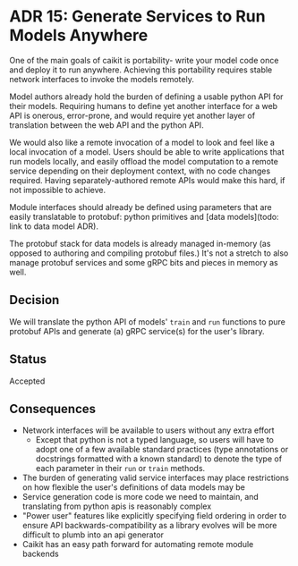 # ADR 15: Generate Services to Run Models Anywhere

One of the main goals of caikit is portability- write your model code once and deploy it to run anywhere.
Achieving this portability requires stable network interfaces to invoke the models remotely.

Model authors already hold the burden of defining a usable python API for their models.
Requiring humans to define yet another interface for a web API is onerous, error-prone, and would require 
yet another layer of translation between the web API and the python API.

We would also like a remote invocation of a model to look and feel like a local invocation of a model.
Users should be able to write applications that run models locally, and easily offload the model computation
to a remote service depending on their deployment context, with no code changes required. Having 
separately-authored remote APIs would make this hard, if not impossible to achieve.

Module interfaces should already be defined using parameters that are easily translatable to protobuf:
python primitives and [data models](todo: link to data model ADR).

The protobuf stack for data models is already managed in-memory (as opposed to authoring and compiling 
protobuf files.) It's not a stretch to also manage protobuf services and some gRPC bits and pieces in memory
as well.

## Decision

We will translate the python API of models' `train` and `run` functions to pure protobuf APIs
and generate (a) gRPC service(s) for the user's library.

## Status

Accepted

## Consequences

- Network interfaces will be available to users without any extra effort
  - Except that python is not a typed language, so users will have to adopt one of a few available standard practices (type annotations or docstrings formatted with a known standard) to denote the type of each parameter in their `run` or `train` methods.
- The burden of generating valid service interfaces may place restrictions on how flexible the user's definitions of data models may be
- Service generation code is more code we need to maintain, and translating from python apis is reasonably complex
- "Power user" features like explicitly specifying field ordering in order to ensure API backwards-compatibility as a library evolves will be more difficult to plumb into an api generator
- Caikit has an easy path forward for automating remote module backends
